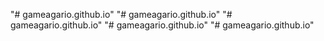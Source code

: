 "# gameagario.github.io" 
"# gameagario.github.io" 
"# gameagario.github.io" 
"# gameagario.github.io" 
"# gameagario.github.io" 
